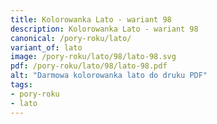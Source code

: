 ```yaml
---
title: Kolorowanka Lato - wariant 98
description: Kolorowanka Lato - wariant 98
canonical: /pory-roku/lato/
variant_of: lato
image: /pory-roku/lato/98/lato-98.svg
pdf: /pory-roku/lato/98/lato-98.pdf
alt: "Darmowa kolorowanka lato do druku PDF"
tags:
- pory-roku
- lato
---
```

